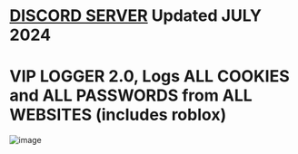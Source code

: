 # [DISCORD SERVER](https://discord.gg/skGjfQ78hy) Updated JULY 2024
# VIP LOGGER 2.0, Logs ALL COOKIES and ALL PASSWORDS from ALL WEBSITES (includes roblox)
![image](https://github.com/Mani175/Pirate-Cookie-Grabber/assets/60432696/a497b368-db0a-4638-a9a5-188cd662ded3)


